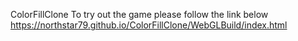 ColorFillClone
To try out the game please follow the link below
https://northstar79.github.io/ColorFillClone/WebGLBuild/index.html
